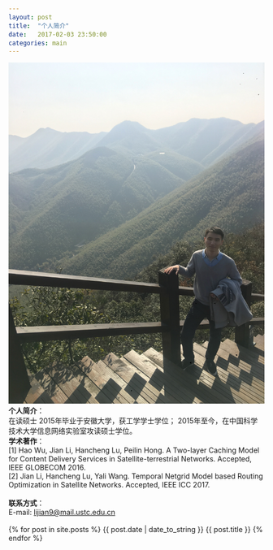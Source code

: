 ```yaml
---
layout: post
title:  "个人简介"
date:   2017-02-03 23:50:00
categories: main
---
```


![个人简介](https://github.com/infonetlijian/blog/raw/master/photos/myself.jpg)
<br>
**个人简介**：<br>
在读硕士
2015年毕业于安徽大学，获工学学士学位；
2015年至今，在中国科学技术大学信息网络实验室攻读硕士学位。<br>
**学术著作**：<br>
[1] Hao Wu, Jian Li, Hancheng Lu, Peilin Hong. A Two-layer Caching Model for Content Delivery Services in Satellite-terrestrial Networks. Accepted, IEEE GLOBECOM 2016.<br>
[2] Jian Li, Hancheng Lu, Yali Wang. Temporal Netgrid Model based Routing Optimization in Satellite Networks. Accepted, IEEE ICC 2017.<br>
<br>
**联系方式**：<br>
E-mail: lijian9@mail.ustc.edu.cn <br>
<br>
{% for post in site.posts %}
{{ post.date | date_to_string }} {{ post.title }}
{% endfor %}



